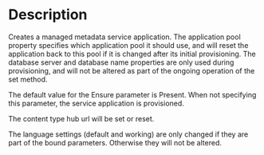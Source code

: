 # Description

Creates a managed metadata service application. The application pool property
specifies which application pool it should use, and will reset the application
back to this pool if it is changed after its initial provisioning. The
database server and database name properties are only used during
provisioning, and will not be altered as part of the ongoing operation of the
set method.

The default value for the Ensure parameter is Present. When not specifying this
parameter, the service application is provisioned.

The content type hub url will be set or reset.

The language settings (default and working) are only changed if they are part of
the bound parameters. Otherwise they will not be altered.
